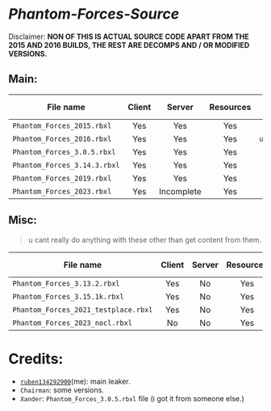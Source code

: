 # *Phantom-Forces-Source*

Disclaimer: **NON OF THIS IS ACTUAL SOURCE CODE APART FROM THE 2015 AND 2016 BUILDS, THE REST ARE DECOMPS AND / OR MODIFIED VERSIONS.**


## Main:

| File name | Client | Server | Resources | Server Version | Year |
| --------- | :----: | :----: | :-------: | :------------: | :--: |
| `Phantom_Forces_2015.rbxl` | Yes | Yes | Yes | `0.14.4a` | 2015 |
| `Phantom_Forces_2016.rbxl` | Yes | Yes | Yes | `unavailable` | 2016 |
| `Phantom_Forces_3.0.5.rbxl` | Yes | Yes | Yes | `3.0.5` | 2017 |
| `Phantom_Forces_3.14.3.rbxl` | Yes | Yes | Yes | `3.14.3` | 2018 |
| `Phantom_Forces_2019.rbxl` | Yes | Yes | Yes | `4.7.1k` | 2019 |
| `Phantom_Forces_2023.rbxl` | Yes | Incomplete | Yes | `8.0.1f` | 2023 |

## Misc:

> u cant really do anything with these other than get content from them.

| File name | Client | Server | Resources | Server Version | Year |
| --------- | :----: | :----: | :-------: | :------------: | :--: |
| `Phantom_Forces_3.13.2.rbxl` | Yes | No | Yes | `3.13.2` | 2018 |
| `Phantom_Forces_3.15.1k.rbxl` | Yes | No | Yes | `3.15.1k` | 2018 |
| `Phantom_Forces_2021_testplace.rbxl` | Yes | No | Yes | `5.6.1` | 2021 |
| `Phantom_Forces_2023_nocl.rbxl` | No | No | Yes | `8.0.0m` | 2023 |

# Credits:
- [`ruben134292900`](https://github.com/ruben134292900)(me): main leaker.
- `Chairman`: some versions.
- `Xander`: `Phantom_Forces_3.0.5.rbxl` file (i got it from someone else.)
